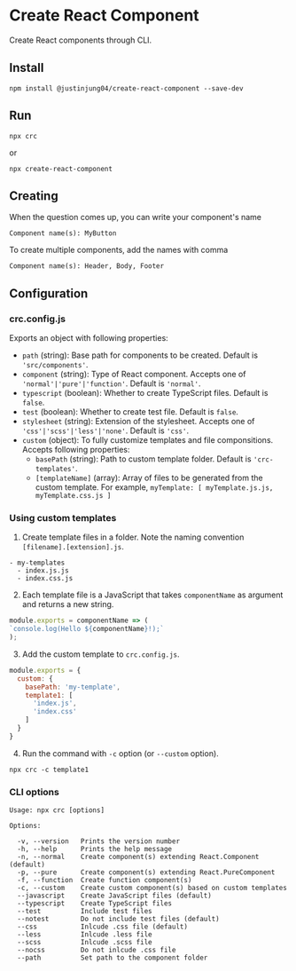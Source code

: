 # Create React Component

Create React components through CLI.

## Install
```
npm install @justinjung04/create-react-component --save-dev
```

## Run
```
npx crc
```
or
```
npx create-react-component
```

## Creating

When the question comes up, you can write your component's name
```
Component name(s): MyButton
```

To create multiple components, add the names with comma
```
Component name(s): Header, Body, Footer
```

## Configuration

### crc.config.js

Exports an object with following properties:

- `path` (string): Base path for components to be created. Default is `'src/components'`.
- `component` (string): Type of React component. Accepts one of `'normal'|'pure'|'function'`. Default is `'normal'`.
- `typescript` (boolean): Whether to create TypeScript files. Default is `false`.
- `test` (boolean): Whether to create test file. Default is `false`.
- `stylesheet` (string): Extension of the stylesheet. Accepts one of `'css'|'scss'|'less'|'none'`. Default is `'css'`.
- `custom` (object): To fully customize templates and file componsitions. Accepts following properties:
  - `basePath` (string): Path to custom template folder. Default is `'crc-templates'`.
  - `[templateName]` (array): Array of files to be generated from the custom template. For example, `myTemplate: [ myTemplate.js.js, myTemplate.css.js ]`

### Using custom templates

1. Create template files in a folder. Note the naming convention `[filename].[extension].js`.
```
- my-templates
  - index.js.js
  - index.css.js
```

2. Each template file is a JavaScript that takes `componentName` as argument and returns a new string.
```javascript
module.exports = componentName => (
`console.log(Hello ${componentName}!);`
);
```

3. Add the custom template to `crc.config.js`.
```javascript
module.exports = {
  custom: {
    basePath: 'my-template',
    template1: [
      'index.js',
      'index.css'
    ]
  }
}
```

4. Run the command with `-c` option (or `--custom` option).
```
npx crc -c template1
```

### CLI options

```
Usage: npx crc [options]

Options:

  -v, --version   Prints the version number
  -h, --help      Prints the help message
  -n, --normal    Create component(s) extending React.Component (default)
  -p, --pure      Create component(s) extending React.PureComponent
  -f, --function  Create function component(s)
  -c, --custom    Create custom component(s) based on custom templates
  --javascript    Create JavaScript files (default)
  --typescript    Create TypeScript files
  --test          Include test files
  --notest        Do not include test files (default)
  --css           Inlcude .css file (default)
  --less          Inlcude .less file
  --scss          Inlcude .scss file
  --nocss         Do not inlcude .css file
  --path          Set path to the component folder
```
